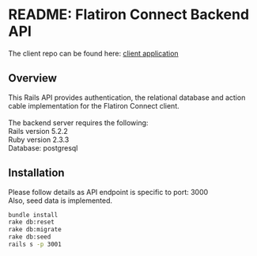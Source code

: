 # README: Flatiron Connect Backend API

The client repo can be found here: [client application](https://github.com/asc5025/flatiron-connect-v0-client)

## Overview
This Rails API provides authentication, the relational database and action cable implementation for the Flatiron Connect client. <br /> <br />
The backend server requires the following: <br />
Rails version 5.2.2 <br />
Ruby version 2.3.3 <br />
Database: postgresql <br />

## Installation
Please follow details as API endpoint is specific to port: 3000 <br />
Also, seed data is implemented.

```bash
bundle install
rake db:reset
rake db:migrate
rake db:seed
rails s -p 3001
```
